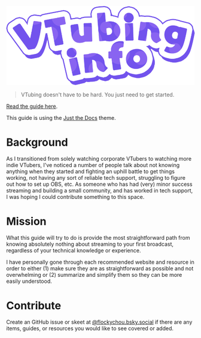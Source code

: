 ![VTubing Info](assets/images/vtubing-info-logo.png)

> VTubing doesn't have to be hard. You just need to get started.

[Read the guide here](https://vtubing.info/).

This guide is using the [Just the Docs](https://just-the-docs.github.io/just-the-docs/) theme.

# Background
As I transitioned from solely watching corporate VTubers to watching more indie VTubers, I've noticed a number of people talk about not knowing anything when they started and fighting an uphill battle to get things working, not having any sort of reliable tech support, struggling to figure out how to set up OBS, etc. As someone who has had (very) minor success streaming and building a small community, and has worked in tech support, I was hoping I could contribute something to this space.

# Mission
What this guide will try to do is provide the most straightforward path from knowing absolutely nothing about streaming to your first broadcast, regardless of your technical knowledge or experience.

I have personally gone through each recommended website and resource in order to either (1) make sure they are as straightforward as possible and not overwhelming or (2) summarize and simplify them so they can be more easily understood.

# Contribute
Create an GitHub issue or skeet at [@flockychou.bsky.social](https://bsky.app/profile/flockychou.bsky.social) if there are any items, guides, or resources you would like to see covered or added.
